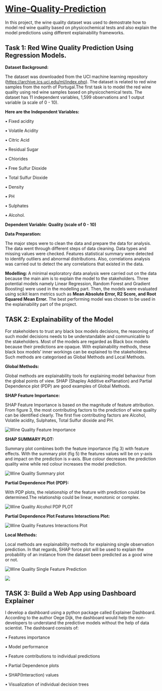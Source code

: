 # [Wine-Quality-Prediction](https://ngozinneke.github.io/Wine-Quality-Prediction/)

In this project, the wine quality dataset was used to demostrate how to model red wine quality based on physicochemical tests and also explain the model predictions using different explainability frameworks. 

## Task 1: Red Wine Quality Prediction Using Regression Models.
**Dataset Background:**

The dataset was downloaded from the UCI machine learning repository (https://archive.ics.uci.edu/ml/index.php). The dataset is related to red wine samples from the north of Portugal.The first task is to model the red wine quality using red wine samples based on physicochemical tests. The dataset has 11 independent variables, 1,599 observations and 1 output variable (a scale of 0 - 10).

**Here are the Independent Variables:** 

•	Fixed acidity

•	Volatile Acidity

•	Citric Acid

•	Residual Sugar

•	Chlorides

•	Free Sulfur Dioxide

•	Total Sulfur Dioxide

•	Density

•	PH

•	Sulphates

•	Alcohol.

**Dependent Variable: Quality (scale of 0 - 10)**

**Data Preparation:**

The major steps were to clean the data and prepare the data for analysis. The data went through different steps of data cleaning. Data types and missing values were checked. Features statistical summary were detected to identify outliers and abnormal distributions. Also, correlations analysis was carried out to detect the any correlations that existed in the data. 

**Modelling:**
A minimal exploratory data analysis were carried out on the data because the main aim is to explain the model to the stakeholders. 
Three potential models namely Linear Regression, Random Forest and Gradient Boosting) were used in the modelling part. Then, the models were evaluated using scikit learn metrics such as **Mean Absolute Error, R2 Score, and Root Squared Mean Error.** The best performing model was chosen to be used in the explainability part of the project.

## TASK 2: Explainability of the Model

For stakeholders to trust any black box models decisions, the reasoning of such model decisions needs to be understandable and communicable to the stakeholders. Most of the models are regarded as Black box models because their predictions are opaque. With explainability methods, these black box models’ inner workings can be explained to the stakeholders. Such methods are categorised as Global Methods and Local Methods.

**Global Methods:**

Global methods are explainability tools for explaining model behaviour from the global points of view. SHAP (Shapley Additive exPlanation) and Partial Dependence plot (PDP) are good examples of Global Methods.

**SHAP Feature Importance:**

SHAP Feature Importance is based on the magnitude of feature attribution. From figure 3, the most contributing factors to the prediction of wine quality can be identified clearly. The first five contributing factors are Alcohol, Volatile acidity, Sulphates, Total Sulfur dioxide and PH.

![Wine Quality Feature Importance](/main/Picture%201.png)


**SHAP SUMMARY PLOT:**

Summary plot combines both the feature importance (fig 3) with feature effects. With the summary plot (fig 5) the features values will be on y-axis and impact on the prediction is x-axis. Blue colour decreases the prediction quality wine while red colour increases the model prediction.

![Wine Quality Summary plot](/main/Picture%202.png)

**Partial Dependence Plot (PDP):**

With PDP plots, the relationship of the feature with prediction could be determined.The relationship could be linear, monotonic or complex.

![Wine Quality Alcohol PDP PLOT](/main/Picture%203.png)

**Partial Dependence Plot Features Interactions Plot:**

![Wine Quality Features Interactions Plot](/main/Picture%204.png)

**Local Methods:**

Local methods are explainability methods for explaining single observation prediction. In that regards, SHAP force plot will be used to explain the probability of an instance from the dataset been predicted as a good wine or not.

![Wine Quality Single Feature Prediction](/main/Picture%205.png)

![](/main/Picture%206.png)

## TASK 3: Build a Web App using Dashboard Explainer

I develop a dashboard using a python package called Explainer Dashboard. According to the author Oege Dijk, the dashboard would help the non-developers to understand the predictive models without the help of data scientist. 
The dashboard consists of:

•	Features importance

•	Model performance

•	Feature contributions to individual predictions

•	Partial Dependence plots

•	SHAP(Interaction) values

•	Visualization of individual decision trees



